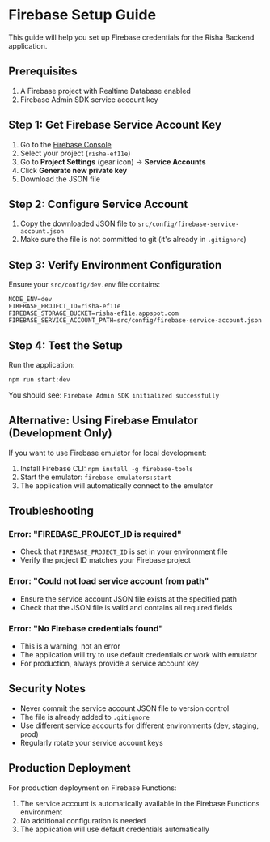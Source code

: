 # Firebase Setup Guide

This guide will help you set up Firebase credentials for the Risha Backend application.

## Prerequisites

1. A Firebase project with Realtime Database enabled
2. Firebase Admin SDK service account key

## Step 1: Get Firebase Service Account Key

1. Go to the [Firebase Console](https://console.firebase.google.com/)
2. Select your project (`risha-ef11e`)
3. Go to **Project Settings** (gear icon) → **Service Accounts**
4. Click **Generate new private key**
5. Download the JSON file

## Step 2: Configure Service Account

1. Copy the downloaded JSON file to `src/config/firebase-service-account.json`
2. Make sure the file is not committed to git (it's already in `.gitignore`)

## Step 3: Verify Environment Configuration

Ensure your `src/config/dev.env` file contains:

```env
NODE_ENV=dev
FIREBASE_PROJECT_ID=risha-ef11e
FIREBASE_STORAGE_BUCKET=risha-ef11e.appspot.com
FIREBASE_SERVICE_ACCOUNT_PATH=src/config/firebase-service-account.json
```

## Step 4: Test the Setup

Run the application:

```bash
npm run start:dev
```

You should see: `Firebase Admin SDK initialized successfully`

## Alternative: Using Firebase Emulator (Development Only)

If you want to use Firebase emulator for local development:

1. Install Firebase CLI: `npm install -g firebase-tools`
2. Start the emulator: `firebase emulators:start`
3. The application will automatically connect to the emulator

## Troubleshooting

### Error: "FIREBASE_PROJECT_ID is required"

- Check that `FIREBASE_PROJECT_ID` is set in your environment file
- Verify the project ID matches your Firebase project

### Error: "Could not load service account from path"

- Ensure the service account JSON file exists at the specified path
- Check that the JSON file is valid and contains all required fields

### Error: "No Firebase credentials found"

- This is a warning, not an error
- The application will try to use default credentials or work with emulator
- For production, always provide a service account key

## Security Notes

- Never commit the service account JSON file to version control
- The file is already added to `.gitignore`
- Use different service accounts for different environments (dev, staging, prod)
- Regularly rotate your service account keys

## Production Deployment

For production deployment on Firebase Functions:

1. The service account is automatically available in the Firebase Functions environment
2. No additional configuration is needed
3. The application will use default credentials automatically
